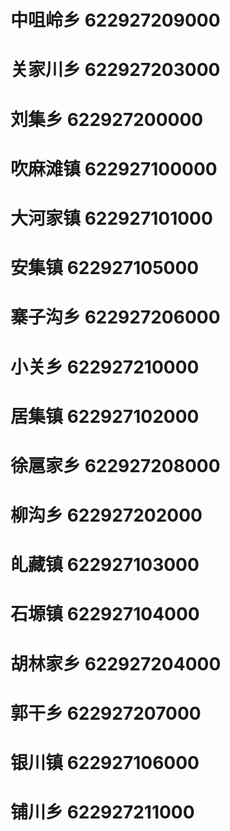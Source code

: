 # 中咀岭乡 622927209000
# 关家川乡 622927203000
# 刘集乡 622927200000
# 吹麻滩镇 622927100000
# 大河家镇 622927101000
# 安集镇 622927105000
# 寨子沟乡 622927206000
# 小关乡 622927210000
# 居集镇 622927102000
# 徐扈家乡 622927208000
# 柳沟乡 622927202000
# 癿藏镇 622927103000
# 石塬镇 622927104000
# 胡林家乡 622927204000
# 郭干乡 622927207000
# 银川镇 622927106000
# 铺川乡 622927211000
